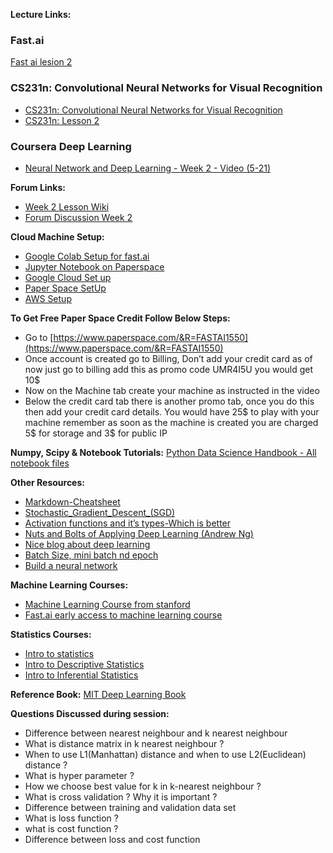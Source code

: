**Lecture Links:**
### Fast.ai
[Fast ai lesion 2](http://course.fast.ai/lessons/lesson2.html)

### CS231n: Convolutional Neural Networks for Visual Recognition
- [CS231n: Convolutional Neural Networks for Visual Recognition](http://cs231n.github.io/transfer-learning/)
- [CS231n: Lesson 2](https://www.youtube.com/watch?v=OoUX-nOEjG0&list=PLC1qU-LWwrF64f4QKQT-Vg5Wr4qEE1Zxk)

### Coursera Deep Learning
- [Neural Network and Deep Learning - Week 2 - Video (5-21) ](https://www.youtube.com/watch?v=7PiK4wtfvbA&list=PLBAGcD3siRDguyYYzhVwZ3tLvOyyG5k6K)

**Forum Links:**
- [Week 2 Lesson Wiki](http://wiki.fast.ai/index.php/Lesson_2)
- [Forum Discussion Week 2](http://forums.fast.ai/t/lesson-2-discussion/161)

**Cloud Machine Setup:**
- [Google Colab Setup for fast.ai](https://towardsdatascience.com/fast-ai-lesson-1-on-google-colab-free-gpu-d2af89f53604)
- [Jupyter Notebook on Paperspace](https://by-the-water.github.io/posts/2017/05/16/setting-up-a-jupyter-notebook-server-on-paperspace.html)
- [Google Cloud Set up](https://medium.com/@jamsawamsa/running-a-google-cloud-gpu-for-fast-ai-for-free-5f89c707bae6)
- [Paper Space SetUp](https://github.com/reshamas/fastai_deeplearn_part1/blob/master/tools/paperspace.md)
- [AWS Setup](https://github.com/fastai/courses/blob/master/setup/aws-alias.sh)

**To Get Free Paper Space Credit Follow Below Steps:**
- Go to [https://www.paperspace.com/&R=FASTAI1550](https://www.paperspace.com/&R=FASTAI1550)
- Once account is created go to Billing, Don’t add your credit card as of now just go to billing
add this as promo code UMR4I5U you would get 10$
- Now on the Machine tab create your machine as instructed in the video
- Below the credit card tab there is another promo tab, once you do this then add your credit card details. You would have 25$ to play with your machine remember as soon as the machine is created you are charged 5$ for storage and 3$ for public IP


**Numpy, Scipy & Notebook Tutorials:**
[Python Data Science Handbook - All notebook files](https://github.com/jakevdp/PythonDataScienceHandbook)

**Other Resources:**
- [Markdown-Cheatsheet](https://github.com/adam-p/markdown-here/wiki/Markdown-Cheatsheet)
- [Stochastic_Gradient_Descent_(SGD)](http://wiki.fast.ai/index.php/Stochastic_Gradient_Descent_(SGD))
- [Activation functions and it’s types-Which is better](https://towardsdatascience.com/activation-functions-and-its-types-which-is-better-a9a5310cc8f)
- [Nuts and Bolts of Applying Deep Learning (Andrew Ng)](https://www.youtube.com/watch?v=F1ka6a13S9I)
- [Nice blog about deep learning](https://adeshpande3.github.io/adeshpande3.github.io/)
- [Batch Size, mini batch nd epoch](https://www.quora.com/What-are-the-meanings-of-batch-size-mini-batch-iterations-and-epoch-in-neural-networks)
- [Build a neural network](https://stevenmiller888.github.io/mind-how-to-build-a-neural-network/)

**Machine Learning Courses:**
- [Machine Learning Course from stanford](https://www.youtube.com/watch?v=UzxYlbK2c7E&list=PLFC36A799B7FFD0CF)
- [Fast.ai early access to machine learning course](http://forums.fast.ai/t/another-treat-early-access-to-intro-to-machine-learning-videos/6826?source_topic_id=9285)

**Statistics Courses:**
- [Intro to statistics](https://www.udacity.com/course/intro-to-statistics--st101)
- [Intro to Descriptive Statistics](https://www.udacity.com/course/intro-to-descriptive-statistics--ud827)
- [Intro to Inferential Statistics](https://in.udacity.com/course/intro-to-inferential-statistics--ud201)

**Reference Book:**
[MIT Deep Learning Book](https://github.com/janishar/mit-deep-learning-book-pdf/tree/master/complete-book-pdf)

**Questions Discussed during session:**
- Difference between nearest neighbour and k nearest neighbour
- What is distance matrix in k nearest neighbour ?
- When to use L1(Manhattan) distance and when to use L2(Euclidean) distance ?
- What is hyper parameter ?
- How we choose best value for k in k-nearest neighbour ?
- What is cross validation ? Why it is important ?
- Difference between training and validation data set
- What is loss function ?
- what is cost function ?
- Difference between loss and cost function
